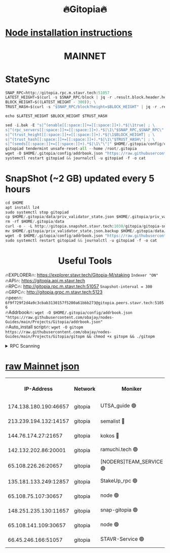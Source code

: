 <h1 align="center"> 🔥Gitopia🔥</h1>

[Node installation instructions](https://github.com/obajay/nodes-Guides/tree/main/Projects/Gitopia)
=

<h1 align="center"> MAINNET</h1>

# StateSync
```python
SNAP_RPC=http://gitopia.rpc.m.stavr.tech:51057
LATEST_HEIGHT=$(curl -s $SNAP_RPC/block | jq -r .result.block.header.height); \
BLOCK_HEIGHT=$((LATEST_HEIGHT - 300)); \
TRUST_HASH=$(curl -s "$SNAP_RPC/block?height=$BLOCK_HEIGHT" | jq -r .result.block_id.hash)

echo $LATEST_HEIGHT $BLOCK_HEIGHT $TRUST_HASH

sed -i.bak -E "s|^(enable[[:space:]]+=[[:space:]]+).*$|\1true| ; \
s|^(rpc_servers[[:space:]]+=[[:space:]]+).*$|\1\"$SNAP_RPC,$SNAP_RPC\"| ; \
s|^(trust_height[[:space:]]+=[[:space:]]+).*$|\1$BLOCK_HEIGHT| ; \
s|^(trust_hash[[:space:]]+=[[:space:]]+).*$|\1\"$TRUST_HASH\"| ; \
s|^(seeds[[:space:]]+=[[:space:]]+).*$|\1\"\"|" $HOME/.gitopia/config/config.toml
gitopiad tendermint unsafe-reset-all --home /root/.gitopia
wget -O $HOME/.gitopia/config/addrbook.json "https://raw.githubusercontent.com/obajay/nodes-Guides/main/Projects/Gitopia/addrbook.json"
systemctl restart gitopiad && journalctl -u gitopiad -f -o cat
```
# SnapShot (~2 GB) updated every 5 hours
```python
cd $HOME
apt install lz4
sudo systemctl stop gitopiad
cp $HOME/.gitopia/data/priv_validator_state.json $HOME/.gitopia/priv_validator_state.json.backup
rm -rf $HOME/.gitopia/data
curl -o - -L http://gitopia.snapshot.stavr.tech:1030/gitopia/gitopia-snap.tar.lz4 | lz4 -c -d - | tar -x -C $HOME/.gitopia --strip-components 2
mv $HOME/.gitopia/priv_validator_state.json.backup $HOME/.gitopia/data/priv_validator_state.json
wget -O $HOME/.gitopia/config/addrbook.json "https://raw.githubusercontent.com/obajay/nodes-Guides/main/Projects/Gitopia/addrbook.json"
sudo systemctl restart gitopiad && journalctl -u gitopiad -f -o cat
```
 <h1 align="center"> Useful Tools</h1>

🔥EXPLORER🔥:      https://explorer.stavr.tech/Gitopia-M/staking  `Indexer "ON"` \
🔥API🔥: 			 		 https://gitopia.api.m.stavr.tech \
🔥RPC🔥:           http://gitopia.rpc.m.stavr.tech:51057              `Snapshot-interval = 300` \
🔥GRPC🔥:          http://gitopia.grpc.m.stavr.tech:5123 \
🔥peer🔥:					 `6f9f729f2d4a9c3cbab3130157f5200a61bbb273@gitopia.peers.stavr.tech:51056` \
🔥Addrbook🔥:    ```wget -O $HOME/.gitopia/config/addrbook.json "https://raw.githubusercontent.com/obajay/nodes-Guides/main/Projects/Gitopia/addrbook.json"``` \
🔥Auto_install script🔥: ```wget -O gitopm https://raw.githubusercontent.com/obajay/nodes-Guides/main/Projects/Gitopia/gitopm && chmod +x gitopm && ./gitopm```


<details>
<summary>RPC Scanning</summary>

<h2 align="center"> We scan nodes in real time every 4 hours. And we provide the final result of RPC endpoints.
We cannot influence the operation of these nodes in any way. </h2>


```python
If Voting Power is higher than 0 --> then the Node is a validator of the network and may be subject to attack and be a potential threat to the chain.
```
```python
We marked such validators with a red symbol
```

</details>

[raw Mainnet json](https://rpc-check.gitopm.stavr.tech/gitopm/rpc-gitopm-result.json)
=

<table><tr><th>IP-Address</th><th>Network</th><th>Moniker</th><th>Latest Block Height</th><th>Earliest Block Height</th><th>Catching Up</th><th>Tx Index</th><th>Voting Power</th><th>Scan Time</th></tr><tr><td>174.138.180.190:46657</td><td>gitopia</td><td>UTSA_guide 🟢</td><td>10403441</td><td>6071990</td><td>False</td><td>on</td><td>0</td><td>2023-12-09T23:34:31.685258746UTC</td></tr><tr><td>213.239.194.132:14157</td><td>gitopia</td><td>semalist 🔴</td><td>10403478</td><td>6071990</td><td>False</td><td>off</td><td>429377</td><td>2023-12-09T23:34:53.034614343UTC</td></tr><tr><td>144.76.174.27:21657</td><td>gitopia</td><td>kokos 🔴</td><td>10403486</td><td>6071990</td><td>False</td><td>off</td><td>936373</td><td>2023-12-09T23:35:06.930034233UTC</td></tr><tr><td>142.132.202.86:20001</td><td>gitopia</td><td>ramuchi.tech 🟢</td><td>10403484</td><td>6548337</td><td>False</td><td>on</td><td>0</td><td>2023-12-09T23:35:04.245129398UTC</td></tr><tr><td>65.108.226.26:20657</td><td>gitopia</td><td>[NODERS]TEAM_SERVICE 🟢</td><td>10403496</td><td>6846001</td><td>False</td><td>on</td><td>0</td><td>2023-12-09T23:35:24.002818790UTC</td></tr><tr><td>135.181.133.249:12857</td><td>gitopia</td><td>StakeUp_rpc 🟢</td><td>10403484</td><td>8010001</td><td>False</td><td>on</td><td>0</td><td>2023-12-09T23:35:04.561210604UTC</td></tr><tr><td>65.108.75.107:30657</td><td>gitopia</td><td>node 🟢</td><td>10403492</td><td>8802845</td><td>False</td><td>on</td><td>0</td><td>2023-12-09T23:35:17.519091721UTC</td></tr><tr><td>148.251.235.130:11657</td><td>gitopia</td><td>snap-gitopia 🟢</td><td>10403484</td><td>9516001</td><td>False</td><td>on</td><td>0</td><td>2023-12-09T23:35:03.891383505UTC</td></tr><tr><td>65.108.141.109:30657</td><td>gitopia</td><td>node 🟢</td><td>10403484</td><td>10145845</td><td>False</td><td>on</td><td>0</td><td>2023-12-09T23:35:03.596043896UTC</td></tr><tr><td>66.45.246.166:51057</td><td>gitopia</td><td>STAVR-Service 🟢</td><td>10403474</td><td>10384501</td><td>False</td><td>on</td><td>0</td><td>2023-12-09T23:34:42.517325692UTC</td></tr></table>
